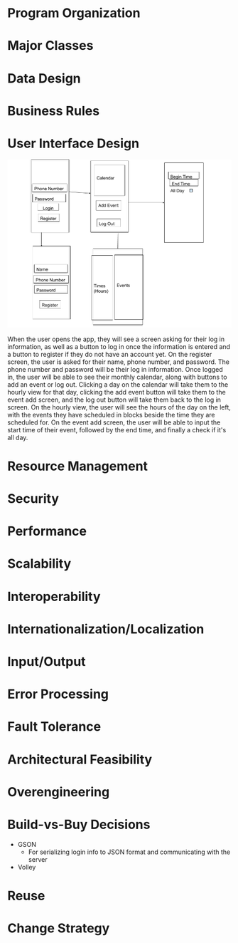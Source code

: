 # Program Organization

# Major Classes

# Data Design

# Business Rules

# User Interface Design

![alt text](https://github.com/grant-mullinax/schedulo/blob/master/artifacts/User%20Interface.png)

When the user opens the app, they will see a screen asking for their log in information, as well as a button to log in once the information is entered and a button to register if they do not have an account yet.
On the register screen, the user is asked for their name, phone number, and password. The phone number and password will be their log in information.
Once logged in, the user will be able to see their monthly calendar, along with buttons to add an event or log out. Clicking a day on the calendar will take them to the hourly view for that day, clicking the add event button will take them to the event add screen, and the log out button will take them back to the log in screen.
On the hourly view, the user will see the hours of the day on the left, with the events they have scheduled in blocks beside the time they are scheduled for.
On the event add screen, the user will be able to input the start time of their event, followed by the end time, and finally a check if it's all day.

# Resource Management

# Security

# Performance

# Scalability

# Interoperability

# Internationalization/Localization

# Input/Output

# Error Processing

# Fault Tolerance

# Architectural Feasibility

# Overengineering

# Build-vs-Buy Decisions

* GSON
    * For serializing login info to JSON format and communicating with the server
* Volley

# Reuse

# Change Strategy
